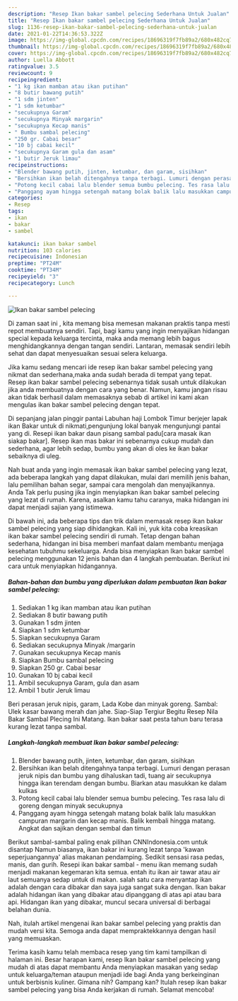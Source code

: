 ```yaml
---
description: "Resep Ikan bakar sambel pelecing Sederhana Untuk Jualan"
title: "Resep Ikan bakar sambel pelecing Sederhana Untuk Jualan"
slug: 1136-resep-ikan-bakar-sambel-pelecing-sederhana-untuk-jualan
date: 2021-01-22T14:36:53.322Z
image: https://img-global.cpcdn.com/recipes/18696319f7fb89a2/680x482cq70/ikan-bakar-sambel-pelecing-foto-resep-utama.jpg
thumbnail: https://img-global.cpcdn.com/recipes/18696319f7fb89a2/680x482cq70/ikan-bakar-sambel-pelecing-foto-resep-utama.jpg
cover: https://img-global.cpcdn.com/recipes/18696319f7fb89a2/680x482cq70/ikan-bakar-sambel-pelecing-foto-resep-utama.jpg
author: Luella Abbott
ratingvalue: 3.5
reviewcount: 9
recipeingredient:
- "1 kg ikan mamban atau ikan putihan"
- "8 butir bawang putih"
- "1 sdm jinten"
- "1 sdm ketumbar"
- "secukupnya Garam"
- "secukupnya Minyak margarin"
- "secukupnya Kecap manis"
- " Bumbu sambal pelecing"
- "250 gr. Cabai besar"
- "10 bj cabai kecil"
- "secukupnya Garam gula dan asam"
- "1 butir Jeruk limau"
recipeinstructions:
- "Blender bawang putih, jinten, ketumbar, dan garam, sisihkan"
- "Bersihkan ikan belah ditengahnya tanpa terbagi. Lumuri dengan perasan jeruk nipis dan bumbu yang dihaluskan tadi, tuang air secukupnya hingga ikan terendam dengan bumbu. Biarkan atau masukkan ke dalam kulkas"
- "Potong kecil cabai lalu blender semua bumbu pelecing. Tes rasa lalu di goreng dengan minyak secukupnya"
- "Panggang ayam hingga setengah matang bolak balik lalu masukkan campuran margarin dan kecap manis. Balik kembali hingga matang. Angkat dan sajikan dengan sembal dan timun"
categories:
- Resep
tags:
- ikan
- bakar
- sambel

katakunci: ikan bakar sambel 
nutrition: 103 calories
recipecuisine: Indonesian
preptime: "PT24M"
cooktime: "PT34M"
recipeyield: "3"
recipecategory: Lunch

---
```



![Ikan bakar sambel pelecing](https://img-global.cpcdn.com/recipes/18696319f7fb89a2/680x482cq70/ikan-bakar-sambel-pelecing-foto-resep-utama.jpg)

Di zaman  saat ini , kita memang bisa memesan makanan praktis tanpa mesti repot membuatnya sendiri. Tapi, bagi kamu yang ingin menyajikan hidangan special kepada keluarga tercinta, maka anda memang lebih bagus menghidangkannya dengan tangan sendiri. Lantaran, memasak sendiri lebih sehat dan dapat menyesuaikan sesuai selera keluarga.

Jika kamu sedang mencari ide resep ikan bakar sambel pelecing yang nikmat dan sederhana,maka anda sudah berada di tempat yang tepat. Resep ikan bakar sambel pelecing  sebenarnya tidak susah untuk dilakukan jika anda membuatnya dengan cara yang benar. Namun, kamu jangan risau akan tidak berhasil dalam memasaknya 
sebab di artikel ini kami akan mengulas ikan bakar sambel pelecing dengan tepat.  

Di sepanjang jalan pinggir pantai Labuhan haji Lombok Timur berjejer lapak ikan Bakar untuk di nikmati,pengunjung lokal banyak mengunjungi pantai yang di. Resepi ikan bakar daun pisang sambal padu[cara masak ikan siakap bakar]. Resep ikan mas bakar ini sebenarnya cukup mudah dan sederhana, agar lebih sedap, bumbu yang akan di oles ke ikan bakar sebaiknya di uleg.

Nah buat anda yang ingin memasak ikan bakar sambel pelecing yang lezat, ada beberapa langkah yang dapat dilakukan, mulai dari memilih jenis bahan, lalu pemilihan bahan segar, sampai cara mengolah dan menyajikannya. Anda Tak perlu pusing jika ingin menyiapkan ikan bakar sambel pelecing yang lezat di rumah. Karena, asalkan kamu  tahu caranya, maka hidangan ini dapat menjadi sajian yang istimewa.

Di bawah ini, ada beberapa tips dan trik dalam memasak resep ikan bakar sambel pelecing yang siap dihidangkan. Kali ini, yuk kita coba kreasikan ikan bakar sambel pelecing sendiri di rumah. Tetap dengan bahan sederhana, hidangan ini bisa memberi manfaat dalam membantu menjaga kesehatan tubuhmu sekeluarga. Anda bisa menyiapkan Ikan bakar sambel pelecing menggunakan 12 jenis bahan dan 4 langkah pembuatan. Berikut ini cara untuk menyiapkan hidangannya.

<!--inarticleads1-->

##### Bahan-bahan dan bumbu yang diperlukan dalam pembuatan Ikan bakar sambel pelecing:

1. Sediakan 1 kg ikan mamban atau ikan putihan
1. Sediakan 8 butir bawang putih
1. Gunakan 1 sdm jinten
1. Siapkan 1 sdm ketumbar
1. Siapkan secukupnya Garam
1. Sediakan secukupnya Minyak /margarin
1. Gunakan secukupnya Kecap manis
1. Siapkan  Bumbu sambal pelecing
1. Siapkan 250 gr. Cabai besar
1. Gunakan 10 bj cabai kecil
1. Ambil secukupnya Garam, gula dan asam
1. Ambil 1 butir Jeruk limau


Beri perasan jeruk nipis, garam, Lada Kobe dan minyak goreng. Sambal: Ulek kasar bawang merah dan jahe. Siap-Siap Tergiur Begitu Resep Nila Bakar Sambal Plecing Ini Matang. Ikan bakar saat pesta tahun baru terasa kurang lezat tanpa sambal. 

<!--inarticleads2-->

##### Langkah-langkah membuat Ikan bakar sambel pelecing:

1. Blender bawang putih, jinten, ketumbar, dan garam, sisihkan
1. Bersihkan ikan belah ditengahnya tanpa terbagi. Lumuri dengan perasan jeruk nipis dan bumbu yang dihaluskan tadi, tuang air secukupnya hingga ikan terendam dengan bumbu. Biarkan atau masukkan ke dalam kulkas
1. Potong kecil cabai lalu blender semua bumbu pelecing. Tes rasa lalu di goreng dengan minyak secukupnya
1. Panggang ayam hingga setengah matang bolak balik lalu masukkan campuran margarin dan kecap manis. Balik kembali hingga matang. Angkat dan sajikan dengan sembal dan timun


Berikut sambal-sambal paling enak pilihan CNNIndonesia.com untuk disantap Namun biasanya, ikan bakar ini kurang lezat tanpa &#39;kawan seperjuangannya&#39; alias makanan pendamping. Sedikit sensasi rasa pedas, manis, dan gurih. Resepi ikan bakar sambal - menu ikan memang sudah menjadi makanan kegemaran kita semua. entah itu ikan air tawar atau air laut semuanya sedap untuk di makan. salah satu cara menyantap ikan adalah dengan cara dibakar dan saya juga sangat suka dengan. Ikan bakar adalah hidangan ikan yang dibakar atau dipanggang di atas api atau bara api. Hidangan ikan yang dibakar, muncul secara universal di berbagai belahan dunia. 

Nah, itulah artikel mengenai  ikan bakar sambel pelecing  yang praktis dan mudah versi kita. Semoga anda dapat mempraktekkannya dengan hasil yang memuaskan. 

Terima kasih kamu telah membaca resep yang tim kami tampilkan di halaman ini. Besar harapan kami, resep  Ikan bakar sambel pelecing yang mudah di atas dapat membantu Anda menyiapkan masakan yang sedap untuk keluarga/teman ataupun menjadi ide bagi Anda yang berkeinginan untuk berbisnis kuliner. Gimana nih? Gampang kan? Itulah resep ikan bakar sambel pelecing yang bisa Anda kerjakan di rumah. Selamat mencoba!

